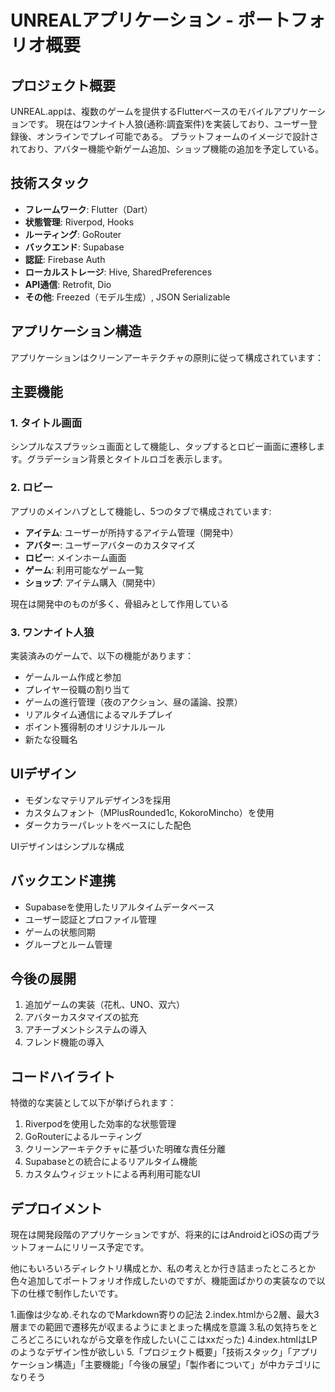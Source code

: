 # UNREALアプリケーション - ポートフォリオ概要

## プロジェクト概要

UNREAL.appは、複数のゲームを提供するFlutterベースのモバイルアプリケーションです。
現在はワンナイト人狼(通称:調査案件)を実装しており、ユーザー登録後、オンラインでプレイ可能である。
プラットフォームのイメージで設計されており、アバター機能や新ゲーム追加、ショップ機能の追加を予定している。

## 技術スタック

- **フレームワーク**: Flutter（Dart）
- **状態管理**: Riverpod, Hooks
- **ルーティング**: GoRouter
- **バックエンド**: Supabase
- **認証**: Firebase Auth
- **ローカルストレージ**: Hive, SharedPreferences
- **API通信**: Retrofit, Dio
- **その他**: Freezed（モデル生成）, JSON Serializable

## アプリケーション構造

アプリケーションはクリーンアーキテクチャの原則に従って構成されています：

## 主要機能

### 1. タイトル画面

シンプルなスプラッシュ画面として機能し、タップするとロビー画面に遷移します。グラデーション背景とタイトルロゴを表示します。

### 2. ロビー

アプリのメインハブとして機能し、5つのタブで構成されています:

- **アイテム**: ユーザーが所持するアイテム管理（開発中）
- **アバター**: ユーザーアバターのカスタマイズ
- **ロビー**: メインホーム画面
- **ゲーム**: 利用可能なゲーム一覧
- **ショップ**: アイテム購入（開発中）

現在は開発中のものが多く、骨組みとして作用している

### 3. ワンナイト人狼

実装済みのゲームで、以下の機能があります：

- ゲームルーム作成と参加
- プレイヤー役職の割り当て
- ゲームの進行管理（夜のアクション、昼の議論、投票）
- リアルタイム通信によるマルチプレイ
- ポイント獲得制のオリジナルルール
- 新たな役職名

## UIデザイン

- モダンなマテリアルデザイン3を採用
- カスタムフォント（MPlusRounded1c, KokoroMincho）を使用
- ダークカラーパレットをベースにした配色

UIデザインはシンプルな構成

## バックエンド連携

- Supabaseを使用したリアルタイムデータベース
- ユーザー認証とプロファイル管理
- ゲームの状態同期
- グループとルーム管理

## 今後の展開

1. 追加ゲームの実装（花札、UNO、双六）
2. アバターカスタマイズの拡充
3. アチーブメントシステムの導入
4. フレンド機能の導入

## コードハイライト

特徴的な実装として以下が挙げられます：

1. Riverpodを使用した効率的な状態管理
2. GoRouterによるルーティング
3. クリーンアーキテクチャに基づいた明確な責任分離
4. Supabaseとの統合によるリアルタイム機能
5. カスタムウィジェットによる再利用可能なUI

## デプロイメント

現在は開発段階のアプリケーションですが、将来的にはAndroidとiOSの両プラットフォームにリリース予定です。

他にもいろいろディレクトリ構成とか、私の考えとか行き詰まったところとか色々追加してポートフォリオ作成したいのですが、機能面ばかりの実装なので以下の仕様で制作したいです。

1.画像は少なめ.それなのでMarkdown寄りの記法
2.index.htmlから2層、最大3層までの範囲で遷移先が収まるようにまとまった構成を意識
3.私の気持ちをところどころにいれながら文章を作成したい(ここはxxだった)
4.index.htmlはLPのようなデザイン性が欲しい
5.「プロジェクト概要」「技術スタック」「アプリケーション構造」「主要機能」「今後の展望」「製作者について」が中カテゴリになりそう
